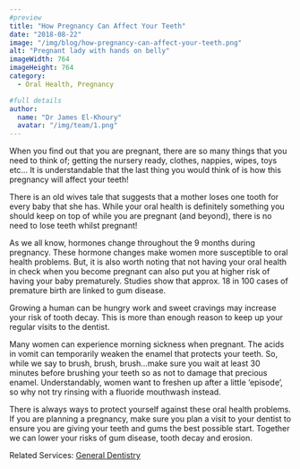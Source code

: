 ```yaml
---
#preview
title: "How Pregnancy Can Affect Your Teeth"
date: "2018-08-22"
image: "/img/blog/how-pregnancy-can-affect-your-teeth.png"
alt: "Pregnant lady with hands on belly"
imageWidth: 764
imageHeight: 764
category:
  - Oral Health, Pregnancy

#full details
author:
  name: "Dr James El-Khoury"
  avatar: "/img/team/1.png"
---
```


When you find out that you are pregnant, there are so many things that you need to think of; getting the nursery ready, clothes, nappies, wipes, toys etc… It is understandable that the last thing you would think of is how this pregnancy will affect your teeth!

There is an old wives tale that suggests that a mother loses one tooth for every baby that she has. While your oral health is definitely something you should keep on top of while you are pregnant (and beyond), there is no need to lose teeth whilst pregnant!

As we all know, hormones change throughout the 9 months during pregnancy. These hormone changes make women more susceptible to oral health problems. But, it is also worth noting that not having your oral health in check when you become pregnant can also put you at higher risk of having your baby prematurely. Studies show that approx. 18 in 100 cases of premature birth are linked to gum disease.

Growing a human can be hungry work and sweet cravings may increase your risk of tooth decay. This is more than enough reason to keep up your regular visits to the dentist.

Many women can experience morning sickness when pregnant. The acids in vomit can temporarily weaken the enamel that protects your teeth. So, while we say to brush, brush, brush…make sure you wait at least 30 minutes before brushing your teeth so as not to damage that precious enamel. Understandably, women want to freshen up after a little ‘episode’, so why not try rinsing with a fluoride mouthwash instead.

There is always ways to protect yourself against these oral health problems. If you are planning a pregnancy, make sure you plan a visit to your dentist to ensure you are giving your teeth and gums the best possible start. Together we can lower your risks of gum disease, tooth decay and erosion.

Related Services: [General Dentistry](/services/general-dentistry/)
